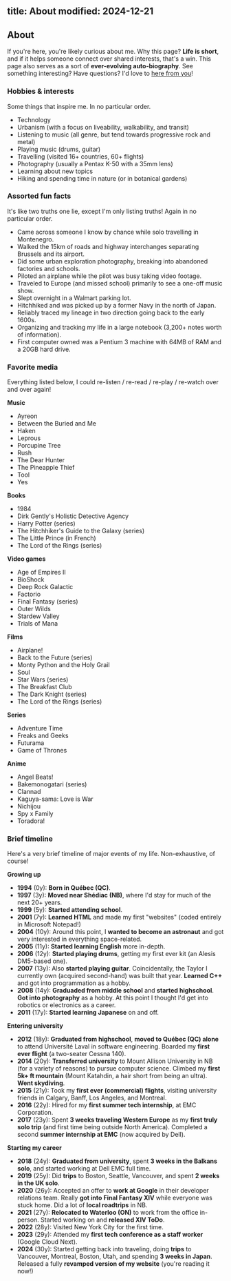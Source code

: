 title: About
modified: 2024-12-21
---

## <i class="fa-duotone fa-light fa-messages-question me-1"></i> About

If you're here, you're likely curious about me. Why this page? **Life is short**, and if it helps
someone connect over shared interests, that's a win. This page also serves as a sort of **ever-evolving
auto-biography**. See something interesting? Have questions? I'd love to [here from you](/contact/)!

### Hobbies & interests

Some things that inspire me. In no particular order.

- <i class="fa-duotone fa-light fa-microchip color-purple"></i>
Technology
- <i class="fa-duotone fa-light fa-house-tree color-green"></i>
Urbanism (with a focus on liveability, walkability, and transit)
- <i class="fa-duotone fa-light fa-radio color-aqua"></i>
Listening to music (all genre, but tend towards progressive rock and metal)
- <i class="fa-duotone fa-light fa-guitars color-red"></i>
Playing music (drums, guitar)
- <i class="fa-duotone fa-light fa-passport color-blue"></i>
Travelling (visited 16+ countries, 60+ flights)
- <i class="fa-duotone fa-light fa-camera-retro color-pink"></i>
Photography (usually a Pentax K-50 with a 35mm lens)
- <i class="fa-duotone fa-light fa-books color-aqua"></i>
Learning about new topics
- <i class="fa-duotone fa-light fa-person-hiking color-orange"></i>
Hiking and spending time in nature (or in botanical gardens)

### Assorted fun facts

It's like two truths one lie, except I'm only listing truths! Again in no particular order.

- Came across someone I know by chance while solo travelling in Montenegro.
- Walked the 15km of roads and highway interchanges separating Brussels and its airport.
- Did some urban exploration photography, breaking into abandoned factories and schools.
- Piloted an airplane while the pilot was busy taking video footage.
- Traveled to Europe (and missed school) primarily to see a one-off music show.
- Slept overnight in a Walmart parking lot.
- Hitchhiked and was picked up by a former Navy in the north of Japan.
- Reliably traced my lineage in two direction going back to the early 1600s.
- Organizing and tracking my life in a large notebook (3,200+ notes worth of information).
- First computer owned was a Pentium 3 machine with 64MB of RAM and a 20GB hard drive.

### Favorite media

Everything listed below, I could re-listen / re-read / re-play / re-watch over and over again!

<i class="fa-duotone fa-light fa-radio color-aqua"></i>
**Music**

- Ayreon
- Between the Buried and Me
- Haken
- Leprous
- Porcupine Tree
- Rush
- The Dear Hunter
- The Pineapple Thief
- Tool
- Yes

<i class="fa-duotone fa-light fa-book color-purple"></i>
**Books**

- 1984
- Dirk Gently's Holistic Detective Agency
- Harry Potter (series)
- The Hitchhiker's Guide to the Galaxy (series)
- The Little Prince (in French)
- The Lord of the Rings (series)

<i class="fa-duotone fa-light fa-game-console-handheld color-orange"></i>
**Video games**

- Age of Empires II
- BioShock
- Deep Rock Galactic
- Factorio
- Final Fantasy (series)
- Outer Wilds
- Stardew Valley
- Trials of Mana

<i class="fa-duotone fa-light fa-camera-movie color-pink"></i>
**Films**

- Airplane!
- Back to the Future (series)
- Monty Python and the Holy Grail
- Soul
- Star Wars (series)
- The Breakfast Club
- The Dark Knight (series)
- The Lord of the Rings (series)

<i class="fa-duotone fa-light fa-tv color-pink"></i>
**Series**

- Adventure Time
- Freaks and Geeks
- Futurama
- Game of Thrones

<i class="fa-duotone fa-light fa-tv-retro color-pink"></i>
**Anime**

- Angel Beats!
- Bakemonogatari (series)
- Clannad
- Kaguya-sama: Love is War
- Nichijou
- Spy x Family
- Toradora!

### Brief timeline

Here's a very brief timeline of major events of my life. Non-exhaustive, of course!

<i class="fa-duotone fa-light fa-child-reaching"></i>
**Growing up**

- **1994** (0y): **Born in Québec (QC)**.
- **1997** (3y): **Moved near Shédiac (NB)**, where I'd stay for much of the next 20+ years.
- **1999** (5y): **Started attending school**.
- **2001** (7y): **Learned HTML** and made my first "websites" (coded entirely in Microsoft Notepad!)
- **2004** (10y): Around this point, I **wanted to become an astronaut** and got very interested in everything space-related.
- **2005** (11y): **Started learning English** more in-depth.
- **2006** (12y): **Started playing drums**, getting my first ever kit (an Alesis DM5-based one).
- **2007** (13y): Also **started playing guitar**. Coincidentally, the Taylor I currently own (acquired second-hand) was built that year. **Learned C++** and got into programmation as a hobby.
- **2008** (14y): **Graduaded from middle school** and **started highschool**. **Got into photography** as a hobby. At this point I thought I'd get into robotics or electronics as a career.
- **2011** (17y): **Started learning Japanese** on and off.

<i class="fa-duotone fa-light fa-user-graduate"></i>
**Entering university**

- **2012** (18y): **Graduated from highschool**, **moved to Québec (QC) alone** to attend Université Laval in software engineering. Boarded my **first ever flight** (a two-seater Cessna 140).
- **2014** (20y): **Transferred university** to Mount Allison University in NB (for a variety of reasons) to pursue computer science. Climbed my **first 5k+ ft mountain** (Mount Katahdin, a hair short from being an ultra). **Went skydiving**.
- **2015** (21y): Took my **first ever (commercial) flights**, visiting university friends in Calgary, Banff, Los Angeles, and Montreal.
- **2016** (22y): Hired for my **first summer tech internship**, at EMC Corporation.
- **2017** (23y): Spent **3 weeks traveling Western Europe** as my **first truly solo trip** (and first time being outside North America). Completed a second **summer internship at EMC** (now acquired by Dell).

<i class="fa-duotone fa-light fa-user-astronaut"></i>
**Starting my career**

- **2018** (24y): **Graduated from university**, spent **3 weeks in the Balkans solo**, and started working at Dell EMC full time.
- **2019** (25y): Did **trips** to Boston, Seattle, Vancouver, and spent **2 weeks in the UK solo**.
- **2020** (26y): Accepted an offer to **work at Google** in their developer relations team. Really **got into Final Fantasy XIV** while everyone was stuck home. Did a lot of **local roadtrips** in NB.
- **2021** (27y): **Relocated to Waterloo (ON)** to work from the office in-person. Started working on and **released XIV ToDo**.
- **2022** (28y): Visited New York City for the first time.
- **2023** (29y): Attended my **first tech conference as a staff worker** (Google Cloud Next).
- **2024** (30y): Started getting back into traveling, doing **trips** to Vancouver, Montreal, Boston, Utah, and spending **3 weeks in Japan**. Released a fully **revamped version of my website** (you're reading it now!)
